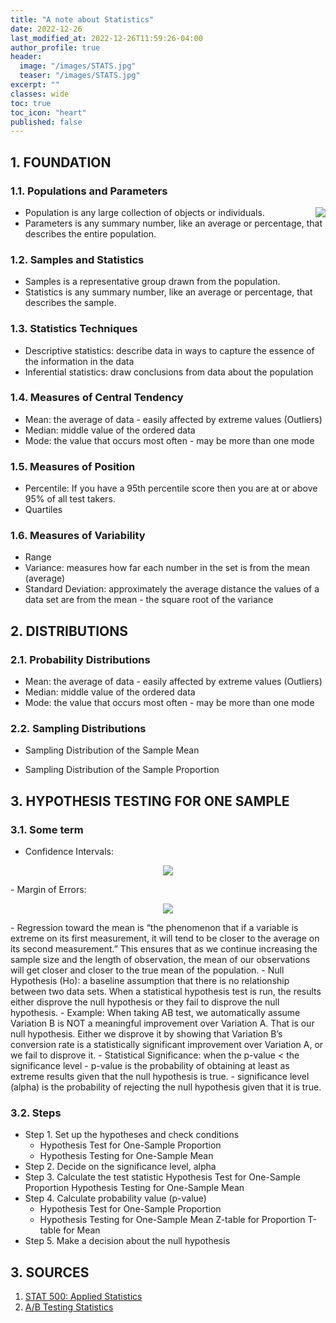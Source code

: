 ```yaml
---
title: "A note about Statistics"
date: 2022-12-26
last_modified_at: 2022-12-26T11:59:26-04:00
author_profile: true
header:
  image: "/images/STATS.jpg"
  teaser: "/images/STATS.jpg"
excerpt: ""
classes: wide
toc: true
toc_icon: "heart"
published: false
---
```


## 1. FOUNDATION
### 1.1. Populations and Parameters
<img align = "right" src="https://encrypted-tbn0.gstatic.com/images?q=tbn:ANd9GcQJCMXUDZGeezz8p7LF9OO18EVC0P0_tsKP9w&usqp=CAU">

- Population is any large collection of objects or individuals.
- Parameters is any summary number, like an average or percentage, that describes the entire population.

### 1.2. Samples and Statistics
- Samples is a representative group drawn from the population.
- Statistics is any summary number, like an average or percentage, that describes the sample.

### 1.3. Statistics Techniques
- Descriptive statistics:	describe data in ways to capture the essence of the information in the data
- Inferential statistics:	draw conclusions from data about the population

### 1.4. Measures of Central Tendency
- Mean: the average of data - easily affected by extreme values (Outliers)
- Median: middle value of the ordered data
- Mode: the value that occurs most often - may be more than one mode

### 1.5. Measures of Position
- Percentile: If you have a 95th percentile score then you are at or above 95% of all test takers. 
- Quartiles

### 1.6. Measures of Variability
- Range
- Variance: measures how far each number in the set is from the mean (average)
- Standard Deviation: approximately the average distance the values of a data set are from the mean - the square root of the variance

## 2. DISTRIBUTIONS
<!-- PROBABILITY -->
### 2.1. Probability Distributions
- Mean: the average of data - easily affected by extreme values (Outliers)
- Median: middle value of the ordered data
- Mode: the value that occurs most often - may be more than one mode
<!-- - Z-score: distance from mean = (datapoint - mean)/SD
- Empirical rule -->

### 2.2. Sampling Distributions
- Sampling Distribution of the Sample Mean



- Sampling Distribution of the Sample Proportion

## 3. HYPOTHESIS TESTING FOR ONE SAMPLE
### 3.1. Some term
- Confidence Intervals:
<p align = 'center'>
  <img src = "https://conversionsciences.com/wp-content/uploads/2016/09/confidence-interval-example.webp">
<p/>
- Margin of Errors:
<p align = 'center'>
  <img src = "https://conversionsciences.com/wp-content/uploads/2016/09/confidence-interval-example.webp">
<p/>
- Regression toward the mean is “the phenomenon that if a variable is extreme on its first measurement, it will tend to be closer to the average on its second measurement.” This ensures that as we continue increasing the sample size and the length of observation, the mean of our observations will get closer and closer to the true mean of the population.
- Null Hypothesis (Ho): a baseline assumption that there is no relationship between two data sets. When a statistical hypothesis test is run, the results either disprove the null hypothesis or they fail to disprove the null hypothesis.
    - Example: When taking AB test, we automatically assume Variation B is NOT a meaningful improvement over Variation A. That is our null hypothesis. Either we disprove it by showing that Variation B’s conversion rate is a statistically significant improvement over Variation A, or we fail to disprove it.
- Statistical Significance: when the p-value < the significance level
    - p-value is the probability of obtaining at least as extreme results given that the null hypothesis is true.
    - significance level (alpha) is the probability of rejecting the null hypothesis given that it is true.
     
### 3.2. Steps
- Step 1. Set up the hypotheses and check conditions
    - Hypothesis Test for One-Sample Proportion
    - Hypothesis Testing for One-Sample Mean
- Step 2. Decide on the significance level, alpha
- Step 3. Calculate the test statistic
Hypothesis Test for One-Sample Proportion
Hypothesis Testing for One-Sample Mean
- Step 4. Calculate probability value (p-value)
    - Hypothesis Test for One-Sample Proportion
    - Hypothesis Testing for One-Sample Mean
Z-table for Proportion
T-table for Mean
- Step 5. Make a decision about the null hypothesis

## 3. SOURCES
1. [STAT 500: Applied Statistics](https://online.stat.psu.edu/stat500/)
2. [A/B Testing Statistics](https://conversionsciences.com/ab-testing-statistics/#:~:text=An%20AB%20test%20is%20an,statistically%20significant%20relationship%20or%20not)
